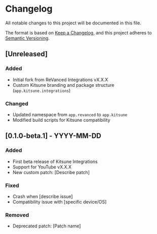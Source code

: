 # Changelog

All notable changes to this project will be documented in this file.

The format is based on [Keep a Changelog](https://keepachangelog.com/en/1.0.0/),
and this project adheres to [Semantic Versioning](https://semver.org/spec/v2.0.0.html).

## [Unreleased]
### Added
- Initial fork from ReVanced Integrations vX.X.X
- Custom Kitsune branding and package structure (`app.kitsune.integrations`)

### Changed
- Updated namespace from `app.revanced` to `app.kitsune`
- Modified build scripts for Kitsune compatibility

## [0.1.0-beta.1] - YYYY-MM-DD
### Added
- First beta release of Kitsune Integrations
- Support for YouTube vX.X.X
- New custom patch: [Describe patch]

### Fixed
- Crash when [describe issue]
- Compatibility issue with [specific device/OS]

### Removed
- Deprecated patch: [Patch name]